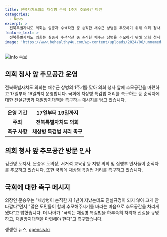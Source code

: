 ```yaml
---
title: 전북자치도의회 채상병 순직 1주기 추모공간 마련
categories:
  - News
excerpt: >
  전북특별자치도 의회는 실종자 수색작전 중 순직한 채수근 상병을 추모하기 위해 의회 청사 앞에 추모공간을 마련했다. 의회는 17일부터 19일까지 추모공간을 운영할 예정이며, 국회에 채상병 특검법 처리를 촉구하고 있다. 문승우 의장은 순직 1주기를 맞아 김관영 도지사, 서거석 교육감과 함께 채상병을 추모하며 촉구를 했다. 함께 의원들과 집행부 간부들이 참여하고 있다.
feature_text: >
  전북특별자치도 의회는 실종자 수색작전 중 순직한 채수근 상병을 추모하기 위해 의회 청사 앞에 추모공간을 마련했다. 의회는 17일부터 19일까지 추모공간을 운영할 예정이며, 국회에 채상병 특검법 처리를 촉구하고 있다. 문승우 의장은 순직 1주기를 맞아 김관영 도지사, 서거석 교육감과 함께 채상병을 추모하며 촉구를 했다. 함께 의원들과 집행부 간부들이 참여하고 있다.
image: 'https://www.behealthy4u.com/wp-content/uploads/2024/06/unnamed-file.png'
---
```


<p><img src="https://www.behealthy4u.com/wp-content/uploads/2024/06/unnamed-file.png" alt="info 속보" /></p>

<h2 data-ke-size="size26">의회 청사 앞 추모공간 운영</h2>

<p data-ke-size="size16">전북특별자치도 의회는 채수근 상병의 1주기를 맞아 의회 청사 앞에 추모공간을 마련하고 17일부터 19일까지 운영합니다. 국회에 채상병 특검법 처리를 촉구하는 등 순직자에 대한 진실규명과 재발방지대책을 촉구하는 메시지를 담고 있습니다.</p>

<table>
  <tr>
    <td style="text-align: center; height: 17px;"><b>운영 기간</b></td>
    <td style="text-align: center; height: 17px;"><b>17일부터 19일까지</b></td>
  </tr>
  <tr>
    <td style="text-align: center; height: 17px;"><b>주최</b></td>
    <td style="text-align: center; height: 17px;"><b>전북특별자치도 의회</b></td>
  </tr>
  <tr>
    <td style="text-align: center; height: 17px;"><b>촉구 사항</b></td>
    <td style="text-align: center; height: 17px;"><b>채상병 특검법 처리 촉구</b></td>
  </tr>
</table>

<h2 data-ke-size="size26">의회 청사 앞 추모공간 방문 인사</h2>

<p data-ke-size="size16">김관영 도지사, 문승우 도의장, 서거석 교육감 등 지방 의회 및 집행부 인사들이 순직자를 추모하고 있습니다. 또한 국회에 채상병 특검법 처리를 촉구하고 있습니다.</p>

<h2 data-ke-size="size26">국회에 대한 촉구 메시지</h2>

<p data-ke-size="size16">의장인 문승우는 "채상병이 순직한 지 1년이 지났는데도 진실규명이 되지 않아 크게 안타깝다"면서 "많은 도민들이 함께 추모해주시기를 바라는 마음으로 추모공간을 차리게 됐다"고 밝혔습니다. 더 나아가 "국회는 채상병 특검법을 하루속히 처리해 진실을 규명하고, 재발방지대책을 마련해야 한다"고 촉구했습니다.</p>
생생한 뉴스, <a href="https://opensis.kr" rel="dofollow">opensis.kr</a>


